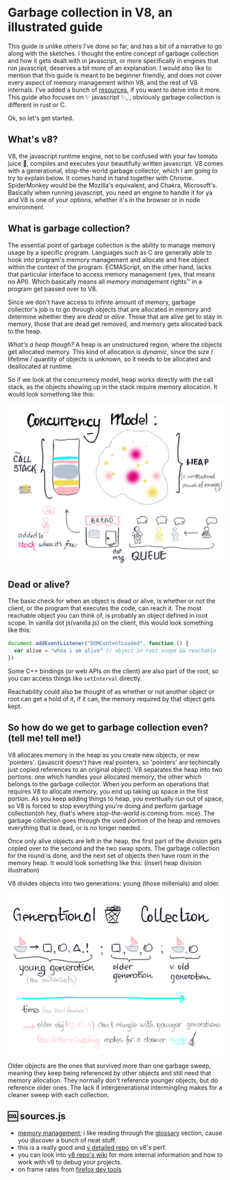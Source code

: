 # Garbage collection in V8, an illustrated guide
This guide is unlike others I've done so far, and has a bit of a narrative to go
along with the sketches. I thought the entire concept of garbage collection and how
it gets dealt with in javascript, or more specifically in engines that run
javascript, deserves a bit more of an explanation. I would also like to mention
that this guide is meant to be beginner friendly, and does not cover every aspect
of memory management within V8, and the rest of V8 internals. I've added a bunch
of [resources](#sources), if you want to delve into it more. This guide also
focuses on ✨ javascript ✨, , obviously garbage collection is different in rust
or C.

Ok, so let's get started.

## What's v8?
V8, the javascript runtime engine, not to be confused with your fav tomato juice 🍹,
compiles and executes your beautifully written javascript. V8 comes with a generational,
stop-the-world garbage collector, which I am going to try to explain below. It
comes hand in hand together with Chrome. SpiderMonkey would be the Mozilla's
equivalent, and Chakra, Microsoft's. Basically when running javascript, you need
an engine to handle it for ya and V8 is one of your options, whether it's in the
browser or in node environment.

## What is garbage collection?
The essential point of garbage collection is the ability to manage memory usage
by a specific program. Languages such as C are generally able to hook into program's
memory management and allocate and free object within the context of the program.
ECMAScript, on the other hand, lacks that particular interface to access memory
management (yes, that means no API). Which basically means all *memory management*
rights™ in a program get passed over to V8. 

Since we don't have access to infinte amount of memory, garbage collector's job
is to go through objects that are allocated in memory and determine whether they
are *dead* or *alive*. Those that are alive get to stay in memory, those that are
dead get removed, and memory gets allocated back to the heap. 

*What's a heap though?* A heap is an unstructured region, where the objects get
allocated memory. This kind of allocation is *dynamic*, since the size /
lifetime / quantity of objects is unknown, so it needs to be allocated and
deallocated at runtime.

So if we look at the concurrency model, heap works directly with the call stack, 
as the objects showing up in the stack require memory allocation. It would look
something like this:

![concurrency model](./img/garbage-collection/stack-heap-queue.png)

## Dead or alive?
The basic check for when an object is dead or alive, is whether or not the
client, or the program that executes the code, can reach it. The most reachable
object you can think of, is probably an object defined in root scope. In vanilla
dot js(vanilla.js) on the client, this would look something like this:

```js
document.addEventListener("DOMContentLoaded", function () {
  var alive = "whoa i am alive" // object in root scope && reachable
})
```
Some C++ bindings (or web APIs on the client) are also part of the root, so you
can access things like `setInterval` directly.

Reachability could also be thought of as whether or not another object or root
can get a hold of it, if it can, the memory required by that object gets kept.

## So how do we get to garbage collection even? (tell me! tell me!)
V8 allocates memory in the heap as you create new objects, or new 'pointers'.
(javascrit doesn't have real pointers, so 'pointers' are techincally just
copied references to an original object). V8 separates the heap into two
portions: one which handles your allocated memory, the other which belongs to
the garbage collector. When you perform an operations that requires V8 to
allocate memory, you end up taking up space in the first portion. As you keep
adding things to heap, you eventually run out of space, so V8 is forced to stop
everything you're doing and perform garbage collection(oh hey, that's where
*stop-the-world* is coming from. nice). The garbage collection goes through the used
portion of the heap and removes everything that is dead, or is no longer needed. 

Once only alive objects are left in the heap, the first part of the division
gets copied over to the second and the two swap spots. The garbage collection
for the round is done, and the next set of objects then have room in the memory
heap. It would look something like this: (insert heap division illustration)

V8 divides objects into two generations: young (those millenials) and older.

![generational collection](./img/garbage-collection/generational-garbage-collection.png)

Older objects are the ones that survived more than one garbage sweep, meaning
they keep being referenced by other objects and still need that memory allocation.
They normally don't reference younger objects, but do reference older ones. The
lack if intergenerational intermingling makes for a cleaner sweep with each
collection.

## 🆒 sources.js
- [memory management](http://www.memorymanagement.org/); i like reading through
the [glossary](http://www.memorymanagement.org/glossary/) section, cause you
discover a bunch of neat stuff.
- this is a really good and [v detailed repo](https://github.com/thlorenz/v8-perf)
on v8's perf.
- you can look into [v8 repo's wiki](https://github.com/v8/v8/wiki) for more
internal information and how to work with v8 to debug your projects.
- on frame rates from [firefox dev tools](https://developer.mozilla.org/en-US/docs/Tools/Performance/Frame_rate)
